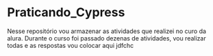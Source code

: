# Praticando_Cypress
Nesse repositório vou armazenar as atividades que realizei no curo da alura. Durante o curso foi passado dezenas de atividades, vou realizar todas e as respostas vou colocar aqui
jdfchc